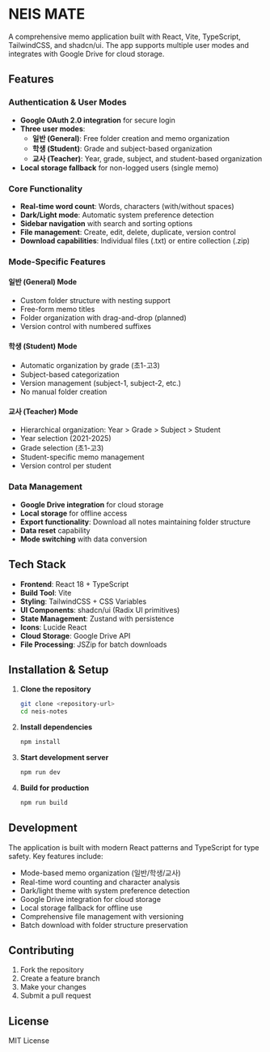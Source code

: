 # NEIS MATE

A comprehensive memo application built with React, Vite, TypeScript, TailwindCSS, and shadcn/ui. The app supports multiple user modes and integrates with Google Drive for cloud storage.

## Features

### Authentication & User Modes
- **Google OAuth 2.0 integration** for secure login
- **Three user modes**:
  - **일반 (General)**: Free folder creation and memo organization
  - **학생 (Student)**: Grade and subject-based organization
  - **교사 (Teacher)**: Year, grade, subject, and student-based organization
- **Local storage fallback** for non-logged users (single memo)

### Core Functionality
- **Real-time word count**: Words, characters (with/without spaces)
- **Dark/Light mode**: Automatic system preference detection
- **Sidebar navigation** with search and sorting options
- **File management**: Create, edit, delete, duplicate, version control
- **Download capabilities**: Individual files (.txt) or entire collection (.zip)

### Mode-Specific Features

#### 일반 (General) Mode
- Custom folder structure with nesting support
- Free-form memo titles
- Folder organization with drag-and-drop (planned)
- Version control with numbered suffixes

#### 학생 (Student) Mode
- Automatic organization by grade (초1-고3)
- Subject-based categorization
- Version management (subject-1, subject-2, etc.)
- No manual folder creation

#### 교사 (Teacher) Mode
- Hierarchical organization: Year > Grade > Subject > Student
- Year selection (2021-2025)
- Grade selection (초1-고3)
- Student-specific memo management
- Version control per student

### Data Management
- **Google Drive integration** for cloud storage
- **Local storage** for offline access
- **Export functionality**: Download all notes maintaining folder structure
- **Data reset** capability
- **Mode switching** with data conversion

## Tech Stack

- **Frontend**: React 18 + TypeScript
- **Build Tool**: Vite
- **Styling**: TailwindCSS + CSS Variables
- **UI Components**: shadcn/ui (Radix UI primitives)
- **State Management**: Zustand with persistence
- **Icons**: Lucide React
- **Cloud Storage**: Google Drive API
- **File Processing**: JSZip for batch downloads

## Installation & Setup

1. **Clone the repository**
   ```bash
   git clone <repository-url>
   cd neis-notes
   ```

2. **Install dependencies**
   ```bash
   npm install
   ```

3. **Start development server**
   ```bash
   npm run dev
   ```

4. **Build for production**
   ```bash
   npm run build
   ```

## Development

The application is built with modern React patterns and TypeScript for type safety. Key features include:

- Mode-based memo organization (일반/학생/교사)
- Real-time word counting and character analysis
- Dark/light theme with system preference detection
- Google Drive integration for cloud storage
- Local storage fallback for offline use
- Comprehensive file management with versioning
- Batch download with folder structure preservation

## Contributing

1. Fork the repository
2. Create a feature branch
3. Make your changes
4. Submit a pull request

## License

MIT License

